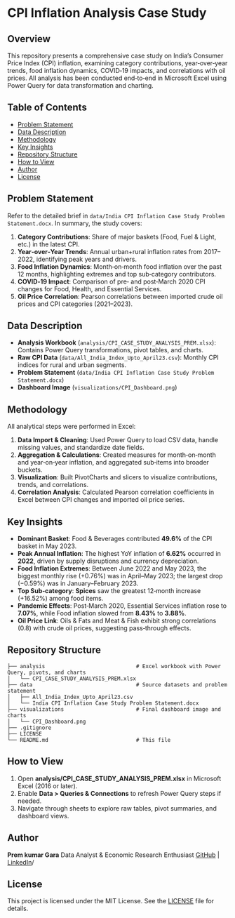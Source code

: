 # CPI Inflation Analysis Case Study

## Overview

This repository presents a comprehensive case study on India’s Consumer Price Index (CPI) inflation, examining category contributions, year‑over‑year trends, food inflation dynamics, COVID‑19 impacts, and correlations with oil prices. All analysis has been conducted end‑to‑end in Microsoft Excel using Power Query for data transformation and charting.

## Table of Contents

* [Problem Statement](#problem-statement)
* [Data Description](#data-description)
* [Methodology](#methodology)
* [Key Insights](#key-insights)
* [Repository Structure](#repository-structure)
* [How to View](#how-to-view)
* [Author](#author)
* [License](#license)

## Problem Statement

Refer to the detailed brief in `data/India CPI Inflation Case Study Problem Statement.docx`. In summary, the study covers:

1. **Category Contributions**: Share of major baskets (Food, Fuel & Light, etc.) in the latest CPI.
2. **Year‑over‑Year Trends**: Annual urban+rural inflation rates from 2017–2022, identifying peak years and drivers.
3. **Food Inflation Dynamics**: Month‑on‑month food inflation over the past 12 months, highlighting extremes and top sub‑category contributors.
4. **COVID‑19 Impact**: Comparison of pre‑ and post‑March 2020 CPI changes for Food, Health, and Essential Services.
5. **Oil Price Correlation**: Pearson correlations between imported crude oil prices and CPI categories (2021–2023).

## Data Description

* **Analysis Workbook** (`analysis/CPI_CASE_STUDY_ANALYSIS_PREM.xlsx`): Contains Power Query transformations, pivot tables, and charts.
* **Raw CPI Data** (`data/All_India_Index_Upto_April23.csv`): Monthly CPI indices for rural and urban segments.
* **Problem Statement** (`data/India CPI Inflation Case Study Problem Statement.docx`)
* **Dashboard Image** (`visualizations/CPI_Dashboard.png`)

## Methodology

All analytical steps were performed in Excel:

1. **Data Import & Cleaning**: Used Power Query to load CSV data, handle missing values, and standardize date fields.
2. **Aggregation & Calculations**: Created measures for month‑on‑month and year‑on‑year inflation, and aggregated sub‑items into broader buckets.
3. **Visualization**: Built PivotCharts and slicers to visualize contributions, trends, and correlations.
4. **Correlation Analysis**: Calculated Pearson correlation coefficients in Excel between CPI changes and imported oil price series.

## Key Insights

* **Dominant Basket**: Food & Beverages contributed **49.6%** of the CPI basket in May 2023.
* **Peak Annual Inflation**: The highest YoY inflation of **6.62%** occurred in **2022**, driven by supply disruptions and currency depreciation.
* **Food Inflation Extremes**: Between June 2022 and May 2023, the biggest monthly rise (+0.76%) was in April–May 2023; the largest drop (−0.59%) was in January–February 2023.
* **Top Sub‑category**: **Spices** saw the greatest 12‑month increase (+16.52%) among food items.
* **Pandemic Effects**: Post‑March 2020, Essential Services inflation rose to **7.07%**, while Food inflation slowed from **8.43%** to **3.88%**.
* **Oil Price Link**: Oils & Fats and Meat & Fish exhibit strong correlations (0.8) with crude oil prices, suggesting pass‑through effects.

## Repository Structure

```plaintext
├── analysis                             # Excel workbook with Power Query, pivots, and charts
│   └── CPI_CASE_STUDY_ANALYSIS_PREM.xlsx
├── data                                 # Source datasets and problem statement
│   ├── All_India_Index_Upto_April23.csv
│   └── India CPI Inflation Case Study Problem Statement.docx
├── visualizations                       # Final dashboard image and charts
│   └── CPI_Dashboard.png
├── .gitignore
├── LICENSE
└── README.md                            # This file
```

## How to View

1. Open **analysis/CPI_CASE_STUDY_ANALYSIS_PREM.xlsx** in Microsoft Excel (2016 or later).
2. Enable **Data > Queries & Connections** to refresh Power Query steps if needed.
3. Navigate through sheets to explore raw tables, pivot summaries, and dashboard views.

## Author

**Prem kumar Gara**
Data Analyst & Economic Research Enthusiast
[GitHub](https://github.com/premkumar-1122) | [LinkedIn]([https://www.linkedin.com/in/prem-kumar-gara-4aa95b132])/

## License

This project is licensed under the MIT License. See the [LICENSE](LICENSE) file for details.
